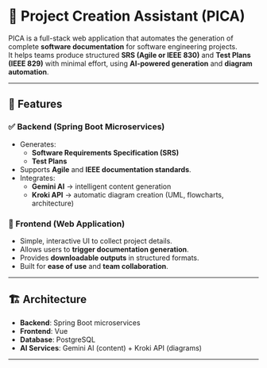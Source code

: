 # 📘 Project Creation Assistant (PICA)

PICA is a full-stack web application that automates the generation of complete **software documentation** for software engineering projects.  
It helps teams produce structured **SRS (Agile or IEEE 830)** and **Test Plans (IEEE 829)** with minimal effort, using **AI-powered generation** and **diagram automation**.

---

## 🚀 Features

### ✅ Backend (Spring Boot Microservices)
- Generates:
  - **Software Requirements Specification (SRS)**  
  - **Test Plans**  
- Supports **Agile** and **IEEE documentation standards**.  
- Integrates:
  - **Gemini AI** → intelligent content generation  
  - **Kroki API** → automatic diagram creation (UML, flowcharts, architecture)  

### 🎨 Frontend (Web Application)
- Simple, interactive UI to collect project details.  
- Allows users to **trigger documentation generation**.  
- Provides **downloadable outputs** in structured formats.  
- Built for **ease of use** and **team collaboration**.  

---

## 🏗️ Architecture

- **Backend**: Spring Boot microservices  
- **Frontend**: Vue
- **Database**: PostgreSQL  
- **AI Services**: Gemini AI (content) + Kroki API (diagrams)  

---

